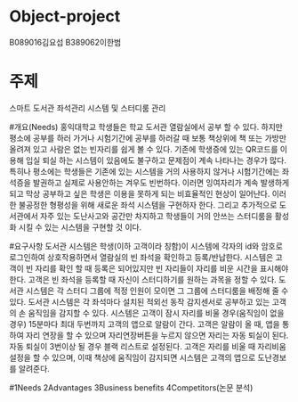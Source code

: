 # Object-project
B089016김요섭 B389062이한범

# 주제
스마트 도서관 좌석관리 시스템 및 스터디룸 관리 

#개요(Needs)
홍익대학교 학생들은 학교 도서관 열람실에서 공부 할 수 있다. 하지만 평소에 공부를 하러 가거나 시험기간에 공부를 하러갈 때 보통 
책상위에 책 또는 가방만 올려져 있고 사람은 없는 빈자리를 쉽게 볼 수 있다. 기존에 학생증에 있는 QR코드를 이용해 입실 퇴실 하는 
시스템이 있음에도 불구하고 문제점이 계속 나타나는 경우가 많다. 
특히나 평소에는 학생들은 기존에 있는 시스템을 거의 사용하지 않거나 시험기간에는 좌석증을 발권하고 실제로 사용안하는 겨우도 빈번하다. 이러면 잉여자리가 계속 발생하게 되고 막상 공부하고 싶은 학생은 이용을 못하게 되는 비효율적인 현상이 일어난다. 이러한 불공정한 형평성을 위해 새로운 좌석 시스템을 구현하자 한다. 
그리고 추가적으로 도서관에서 자주 있는 도난사고와 공간만 차지하고 학생들이 거의 안쓰는 스터디룸을 활성화 시킬 수 있는 시스템을 구현할 것 이다.

#요구사항
도서관 시스템은 학생(이하 고객이라 칭함)이 시스템에 각자의 id와 암호로 로그인하여 상호작용하면서 열람실의 빈 좌석을 확인하고 등록/반납한다. 시스템은 고객이 빈 자리를 확인 할 때 등록은 되어있지만 빈 자리들이 자리를 비운 시간을 표시해야한다. 고객은 빈 좌석을 등록할 때 자신이 스터디하기를 원하는 과목을 정할 수 있다. 도서관 시스템은 각 스터디 그룹에 적정 인원이 모이면 그 그룹에 스터디룸을 배정해 줄 수 있다. 도서관 시스템은 각 좌석마다 설치된 적외선 동작 감지센서로 공부하고 있는 고객의 손 움직임을 감지할 수 있다. 시스템은 고객이 잠시 자리를 비울 경우(움직임이 없을경우) 15분마다 최대 두번까지 고객의 앱으로 알람이 간다. 고객은 알람이 올 때, 앱을 통하여 자리 연장을 할 수 있으며 자리연장버튼을 누르지 않으면 자리는 자동 퇴실이 된다. 자동 퇴실이 3번이상 될 경우 블랙 리스트로 설정된다. 고객은 자리를 비울 때 자리비움 설정을 할 수 있으며, 이때 책상에 움직임이 감지되면 시스템은 고객의 앱으로 도난경보를 알려준다.

#1Needs 2Advantages 3Business benefits 4Competitors(논문 분석)
